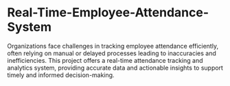 # Real-Time-Employee-Attendance-System
 Organizations face challenges in tracking employee attendance efficiently, often relying on manual or delayed processes leading to inaccuracies and inefficiencies. This project offers a real-time attendance tracking and analytics system, providing accurate data and actionable insights to support timely and informed decision-making.
